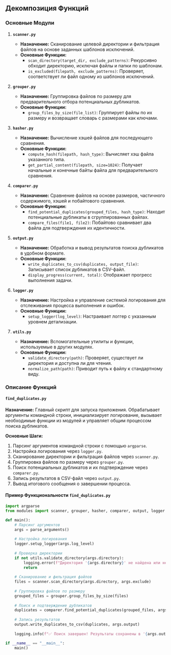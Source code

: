 ## Декомпозиция Функций

### Основные Модули

1. **`scanner.py`**
    - **Назначение:** Сканирование целевой директории и фильтрация файлов на основе заданных шаблонов исключений.
    - **Основные Функции:**
        - `scan_directory(target_dir, exclude_patterns)`: Рекурсивно обходит директорию, исключая файлы и папки по
          шаблонам.
        - `is_excluded(filepath, exclude_patterns)`: Проверяет, соответствует ли файл одному из шаблонов исключений.

2. **`grouper.py`**
    - **Назначение:** Группировка файлов по размеру для предварительного отбора потенциальных дубликатов.
    - **Основные Функции:**
        - `group_files_by_size(file_list)`: Группирует файлы по их размеру и возвращает словарь с размерами как ключами.

3. **`hasher.py`**
    - **Назначение:** Вычисление хэшей файлов для последующего сравнения.
    - **Основные Функции:**
        - `compute_hash(filepath, hash_type)`: Вычисляет хэш файла указанного типа.
        - `get_partial_content(filepath, size=1024)`: Получает начальные и конечные байты файла для предварительного
          сравнения.

4. **`comparer.py`**
    - **Назначение:** Сравнение файлов на основе размеров, частичного содержимого, хэшей и побайтового сравнения.
    - **Основные Функции:**
        - `find_potential_duplicates(grouped_files, hash_type)`: Находит потенциальные дубликаты в сгруппированных
          файлах.
        - `compare_files(file1, file2)`: Побайтово сравнивает два файла для подтверждения их идентичности.

5. **`output.py`**
    - **Назначение:** Обработка и вывод результатов поиска дубликатов в удобном формате.
    - **Основные Функции:**
        - `write_duplicates_to_csv(duplicates, output_file)`: Записывает список дубликатов в CSV-файл.
        - `display_progress(current, total)`: Отображает прогресс выполнения задачи.

6. **`logger.py`**
    - **Назначение:** Настройка и управление системой логирования для отслеживания процесса выполнения и ошибок.
    - **Основные Функции:**
        - `setup_logger(log_level)`: Настраивает логгер с указанным уровнем детализации.

7. **`utils.py`**
    - **Назначение:** Вспомогательные утилиты и функции, используемые в других модулях.
    - **Основные Функции:**
        - `validate_directory(path)`: Проверяет, существует ли директория и доступна ли для чтения.
        - `normalize_path(path)`: Приводит путь к файлу к стандартному виду.

### Описание Функций

#### `find_duplicates.py`

**Назначение:** Главный скрипт для запуска приложения. Обрабатывает аргументы командной строки, инициализирует
логирование, вызывает необходимые функции из модулей и управляет общим процессом поиска дубликатов.

**Основные Шаги:**

1. Парсинг аргументов командной строки с помощью `argparse`.
2. Настройка логирования через `logger.py`.
3. Сканирование директории и фильтрация файлов через `scanner.py`.
4. Группировка файлов по размеру через `grouper.py`.
5. Поиск потенциальных дубликатов и их подтверждение через `comparer.py`.
6. Запись результатов в CSV-файл через `output.py`.
7. Вывод итогового сообщения о завершении процесса.

#### Пример Функциональности `find_duplicates.py`

```python
import argparse
from modules import scanner, grouper, hasher, comparer, output, logger

def main():
    # Парсинг аргументов
    args = parse_arguments()
    
    # Настройка логирования
    logger.setup_logger(args.log_level)
    
    # Проверка директории
    if not utils.validate_directory(args.directory):
        logging.error(f"Директория '{args.directory}' не найдена или недоступна.")
        return
    
    # Сканирование и фильтрация файлов
    files = scanner.scan_directory(args.directory, args.exclude)
    
    # Группировка файлов по размеру
    grouped_files = grouper.group_files_by_size(files)
    
    # Поиск и подтверждение дубликатов
    duplicates = comparer.find_potential_duplicates(grouped_files, args.hash_type)
    
    # Запись результатов
    output.write_duplicates_to_csv(duplicates, args.output)
    
    logging.info(f"✅ Поиск завершен! Результаты сохранены в '{args.output}'.")

if __name__ == "__main__":
    main()